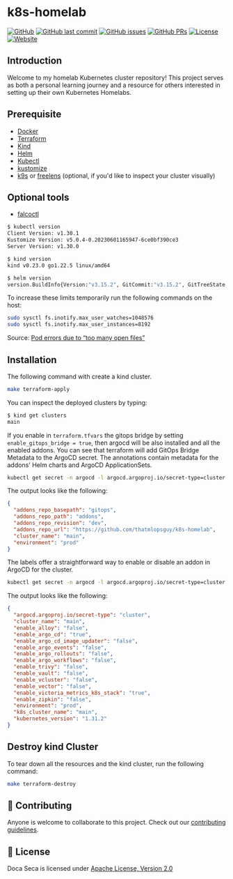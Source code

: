 # k8s-homelab

[![GitHub](https://img.shields.io/github/stars/thatmlopsguy/k8s-homelab?style=flat&label=GitHub%20%E2%AD%90)](https://github.com/thatmlopsguy/k8s-homelab)
[![GitHub last commit](https://img.shields.io/github/last-commit/thatmlopsguy/k8s-homelab.svg)](https://github.com/thatmlopsguy/k8s-homelab/commits/main)
[![GitHub issues](https://img.shields.io/github/issues/thatmlopsguy/k8s-homelab.svg)](https://github.com/thatmlopsguy/k8s-homelab/issues)
[![GitHub PRs](https://img.shields.io/github/issues-pr/thatmlopsguy/k8s-homelab)](https://github.com/thatmlopsguy/k8s-homelab/pulls)
[![License](https://img.shields.io/badge/License-Apache%202.0-blue.svg)](https://github.com/thatmlopsguy/k8s-homelab/blob/dev/LICENSE)
[![Website](https://img.shields.io/website-up-down-green-red/http/shields.io.svg)](https://thatmlopsguy.github.io/k8s-homelab/)

## Introduction

Welcome to my homelab Kubernetes cluster repository! This project serves as both a personal learning journey and a
resource for others interested in setting up their own Kubernetes Homelabs.

## Prerequisite

* [Docker](https://www.docker.com/)
* [Terraform](https://www.terraform.io/)
* [Kind](https://kind.sigs.k8s.io/docs/user/quick-start/)
* [Helm](https://helm.sh/docs/intro/install/)
* [Kubectl](https://kubernetes.io/docs/tasks/tools/)
* [kustomize](https://kustomize.io/)
* [k9s](https://k9scli.io/) or [freelens](https://github.com/freelensapp/freelens) (optional, if you'd like to inspect your cluster visually)

## Optional tools

* [falcoctl](https://github.com/falcosecurity/falcoctl)

```sh
$ kubectl version
Client Version: v1.30.1
Kustomize Version: v5.0.4-0.20230601165947-6ce0bf390ce3
Server Version: v1.30.0

$ kind version
kind v0.23.0 go1.22.5 linux/amd64

$ helm version
version.BuildInfo{Version:"v3.15.2", GitCommit:"v3.15.2", GitTreeState:"", GoVersion:"go1.22.5"}
```

To increase these limits temporarily run the following commands on the host:

```sh
sudo sysctl fs.inotify.max_user_watches=1048576
sudo sysctl fs.inotify.max_user_instances=8192
```

Source: [Pod errors due to “too many open files”](https://kind.sigs.k8s.io/docs/user/known-issues/#pod-errors-due-to-too-many-open-files)

## Installation

The following command with create a kind cluster.

```sh
make terraform-apply
```

You can inspect the deployed clusters by typing:

```sh
$ kind get clusters
main
```

If you enable in `terraform.tfvars` the gitops bridge by setting `enable_gitops_bridge = true`, then argocd will be also
installed and all the enabled addons. You can see that terraform will add GitOps Bridge Metadata to the ArgoCD secret.
The annotations contain metadata for the addons' Helm charts and ArgoCD ApplicationSets.

```sh
kubectl get secret -n argocd -l argocd.argoproj.io/secret-type=cluster -o json | jq '.items[0].metadata.annotations'
```

The output looks like the following:

```json
{
  "addons_repo_basepath": "gitops",
  "addons_repo_path": "addons",
  "addons_repo_revision": "dev",
  "addons_repo_url": "https://github.com/thatmlopsguy/k8s-homelab",
  "cluster_name": "main",
  "environment": "prod"
}
```

The labels offer a straightforward way to enable or disable an addon in ArgoCD for the cluster.

```sh
kubectl get secret -n argocd -l argocd.argoproj.io/secret-type=cluster -o json | jq '.items[0].metadata.labels'
```

The output looks like the following:

```json
{
  "argocd.argoproj.io/secret-type": "cluster",
  "cluster_name": "main",
  "enable_alloy": "false",
  "enable_argo_cd": "true",
  "enable_argo_cd_image_updater": "false",
  "enable_argo_events": "false",
  "enable_argo_rollouts": "false",
  "enable_argo_workflows": "false",
  "enable_trivy": "false",
  "enable_vault": "false",
  "enable_vcluster": "false",
  "enable_vector": "false",
  "enable_victoria_metrics_k8s_stack": "true",
  "enable_zipkin": "false",
  "environment": "prod",
  "k8s_cluster_name": "main",
  "kubernetes_version": "1.31.2"
}
```

## Destroy kind Cluster

To tear down all the resources and the kind cluster, run the following command:

```sh
make terraform-destroy
```

## :handshake: Contributing

Anyone is welcome to collaborate to this project. Check out our [contributing guidelines](CONTRIBUTING.md).

## :bookmark: License

Doca Seca is licensed under [Apache License, Version 2.0](LICENSE)
